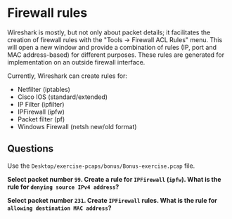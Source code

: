 # Firewall rules

Wireshark is mostly, but not only about packet details; it facilitates the creation of firewall rules with the 
"Tools -> Firewall ACL Rules" menu. This will open a new window and provide a combination of rules (IP, port and MAC 
address-based) for different purposes. These rules are generated for implementation on an outside firewall interface.

Currently, Wireshark can create rules for:

* Netfilter (iptables)
* Cisco IOS (standard/extended)
* IP Filter (ipfilter)
* IPFirewall (ipfw)
* Packet filter (pf)
* Windows Firewall (netsh new/old format)

## Questions

Use the `Desktop/exercise-pcaps/bonus/Bonus-exercise.pcap` file.

**Select packet number `99`. Create a rule for `IPFirewall` (`ipfw`). What is the rule for `denying source IPv4 address`?**

**Select packet number `231`. Create `IPFirewall` rules. What is the rule for `allowing destination MAC address`?**
